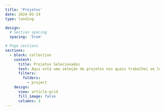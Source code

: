 ```yaml
---
title: 'Projetos'
date: 2024-05-19
type: landing

design:
  # Section spacing
  spacing: '5rem'

# Page sections
sections:
  - block: collection
    content:
      title: Projetos Selecionados
      text: Aqui está uma seleção de projetos nos quais trabalhei ao longo dos anos.
      filters:
        folders:
          - project
    design:
      view: article-grid
      fill_image: false
      columns: 3
---
```


